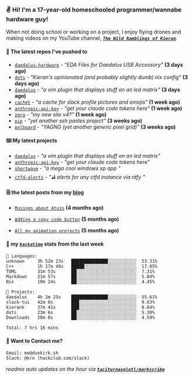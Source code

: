 ### ✌️ Hi! I'm a 17-year-old homeschooled programmer/wannabe hardware guy!

When not doing school or working on a project, I enjoy flying drones and making videos on my YouTube channel, [**_`The Wild Ramblings of Kieran`_**](https://youtube.com/@kieran.rambles).

#### 👷 The latest repos I've pushed to

- [`daedalus-hardware`](https://github.com/geschmit/daedalus-hardware) - _"EDA Files for Daedalus USB Accessory"_ **(3 days ago)**
- [`dots`](https://github.com/taciturnaxolotl/dots) - _"Kieran's opinionated (and probably slightly dumb) nix config"_ **(3 days ago)**
- [`daedalus`](https://github.com/taciturnaxolotl/daedalus) - _"a vim plugin that displays stuff on an led matrix"_ **(3 days ago)**
- [`cachet`](https://github.com/taciturnaxolotl/cachet) - _"a cache for slack profile pictures and emojis"_ **(1 week ago)**
- [`anthropic-api-key`](https://github.com/taciturnaxolotl/anthropic-api-key) - _"get your claude code tokens here"_ **(1 week ago)**
- [`zera`](https://github.com/taciturnaxolotl/zera) - _"my new site v4?"_ **(1 week ago)**
- [`pip`](https://github.com/taciturnaxolotl/pip) - _"yet another ssh pastes project"_ **(3 weeks ago)**
- [`pxlboard`](https://github.com/taciturnaxolotl/pxlboard) - _"YAGNG (yet another generic pixel grid)"_ **(3 weeks ago)**

#### ⌨️ My latest projects

- [`daedalus`](https://github.com/taciturnaxolotl/daedalus) - _"a vim plugin that displays stuff on an led matrix"_
- [`anthropic-api-key`](https://github.com/taciturnaxolotl/anthropic-api-key) - _"get your claude code tokens here"_
- [`shortwave`](https://github.com/taciturnaxolotl/shortwave) - _"a mega cool windows xp app "_
- [`ctfd-alerts`](https://github.com/taciturnaxolotl/ctfd-alerts) - _"⛳ alerts for any ctfd instance via ntfy "_

#### 🗒️ the latest posts from my [blog](https://dunkirk.sh)

- [`Musings about Atuin`](https://dunkirk.sh/blog/atuin/) **(4 months ago)**

- [`Adding a copy code button`](https://dunkirk.sh/blog/adding-a-copy-button/) **(5 months ago)**

- [`All my animation projects`](https://dunkirk.sh/blog/my-animations/) **(5 months ago)**



#### 📡 my [_`hackatime`_](https://waka.hackclub.com) stats from the last week

```text
💾 Languages:
unknown     3h 52m 23s   ██████████████░░░░░░░░░░░  53.31%
C++         1h 17m 48s   █████░░░░░░░░░░░░░░░░░░░░  17.85%
TOML        31m 53s      ██░░░░░░░░░░░░░░░░░░░░░░░  7.31%
Markdown    21m 57s      ██░░░░░░░░░░░░░░░░░░░░░░░  5.04%
Nix         19m 24s      ██░░░░░░░░░░░░░░░░░░░░░░░  4.45%

💼 Projects:
daedalus    4h 2m 25s    ██████████████░░░░░░░░░░░  55.61%
slack-tui   42m 0s       ███░░░░░░░░░░░░░░░░░░░░░░  9.63%
kierank     37m 41s      ███░░░░░░░░░░░░░░░░░░░░░░  8.64%
dots        23m 6s       ██░░░░░░░░░░░░░░░░░░░░░░░  5.30%
Downloads   20m 0s       ██░░░░░░░░░░░░░░░░░░░░░░░  4.59%

Total: 7 hrs 16 mins
```

#### 📮 Want to Contact me?

```text
Email: me@dunkirk.sh
Slack: @krn (hackclub.com/slack)
```

_readme auto updates on the hour via [**`taciturnaxolotl/markscribe`**](https://github.com/taciturnaxolotl/markscribe)_
